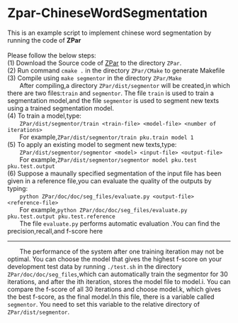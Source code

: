 # Zpar-ChineseWordSegmentation

This is an example script to implement chinese word segmentation by running the code of **ZPar**<br><br>
Please follow the below steps:<br>
(1) Download the Source code of [ZPar](https://github.com/SUTDNLP/ZPar) to the directory `ZPar`.<br>
(2) Run command `cmake .` in the directory `ZPar/CMake` to generate Makefile<br>
(3) Compile using `make segmentor` in the directory `ZPar/Make` <br>
&#160; &#160; &#160; &#160;After compiling,a directory `ZPar/dist/segmentor` will be created,in which there are two files:`train` and `segmentor`. The file `train` is used to train a segmentation model,and the file `segmentor` is used to segment new texts using a trained segmentation model.<br>
(4) To train a model,type:<br>
&#160; &#160; &#160; &#160;`ZPar/dist/segmentor/train <train-file> <model-file> <number of iterations>`<br>
&#160; &#160; &#160; &#160;For example,`ZPar/dist/segmentor/train pku.train model 1`<br>
(5) To apply an existing model to segment new texts,type:<br>
&#160; &#160; &#160; &#160;`ZPar/dist/segmentor/segmentor <model> <input-file> <output-file>`<br>
&#160; &#160; &#160; &#160;For example,`ZPar/dist/segmentor/segmentor model pku.test pku.test.output`<br>
(6) Suppose a maunally specified segmentation of the input file has been given in a reference file,you can evaluate the quality of the outputs by typing:<br>
&#160; &#160; &#160; &#160;`python ZPar/doc/doc/seg_files/evaluate.py <output-file> <reference-file>` <br>
&#160; &#160; &#160; &#160;For example,`python ZPar/doc/doc/seg_files/evaluate.py pku.test.output pku.test.reference` <br>
&#160; &#160; &#160; &#160;The file `evaluate.py` performs automatic evaluation .You can find the precision,recall,and f-score here<br>
***
&#160; &#160; &#160; &#160;The performance of the system after one training iteration may not be optimal. You can choose the model that gives the highest f-score on your development test data by running `./test.sh` in the directory `ZPar/doc/doc/seg_files`,which can automatically train the segmentor for 30 iterations, and after the ith iteration, stores the model file to model.i. You can compare the f-score of all 30 iterations and choose model.k, which gives the best f-score, as the final model.In this file, there is a variable called `segmentor`. You need to set this variable to the relative directory of `ZPar/dist/segmentor`.
